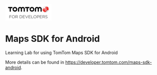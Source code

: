![TomTom Logo](assets/tomtom.png)

# Maps SDK for Android

Learning Lab for using TomTom Maps SDK for Android

More details can be found in https://developer.tomtom.com/maps-sdk-android.
